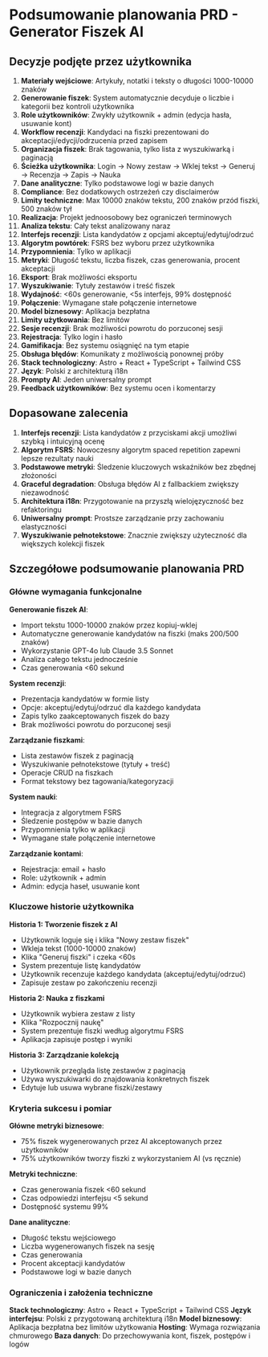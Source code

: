 # Podsumowanie planowania PRD - Generator Fiszek AI

## Decyzje podjęte przez użytkownika

1. **Materiały wejściowe**: Artykuły, notatki i teksty o długości 1000-10000 znaków
2. **Generowanie fiszek**: System automatycznie decyduje o liczbie i kategorii bez kontroli użytkownika
3. **Role użytkowników**: Zwykły użytkownik + admin (edycja hasła, usuwanie kont)
4. **Workflow recenzji**: Kandydaci na fiszki prezentowani do akceptacji/edycji/odrzucenia przed zapisem
5. **Organizacja fiszek**: Brak tagowania, tylko lista z wyszukiwarką i paginacją
6. **Ścieżka użytkownika**: Login → Nowy zestaw → Wklej tekst → Generuj → Recenzja → Zapis → Nauka
7. **Dane analityczne**: Tylko podstawowe logi w bazie danych
8. **Compliance**: Bez dodatkowych ostrzeżeń czy disclaimerów
9. **Limity techniczne**: Max 10000 znaków tekstu, 200 znaków przód fiszki, 500 znaków tył
10. **Realizacja**: Projekt jednoosobowy bez ograniczeń terminowych
11. **Analiza tekstu**: Cały tekst analizowany naraz
12. **Interfejs recenzji**: Lista kandydatów z opcjami akceptuj/edytuj/odrzuć
13. **Algorytm powtórek**: FSRS bez wyboru przez użytkownika
14. **Przypomnienia**: Tylko w aplikacji
15. **Metryki**: Długość tekstu, liczba fiszek, czas generowania, procent akceptacji
16. **Eksport**: Brak możliwości eksportu
17. **Wyszukiwanie**: Tytuły zestawów i treść fiszek
18. **Wydajność**: <60s generowanie, <5s interfejs, 99% dostępność
19. **Połączenie**: Wymagane stałe połączenie internetowe
20. **Model biznesowy**: Aplikacja bezpłatna
21. **Limity użytkowania**: Bez limitów
22. **Sesje recenzji**: Brak możliwości powrotu do porzuconej sesji
23. **Rejestracja**: Tylko login i hasło
24. **Gamifikacja**: Bez systemu osiągnięć na tym etapie
25. **Obsługa błędów**: Komunikaty z możliwością ponownej próby
26. **Stack technologiczny**: Astro + React + TypeScript + Tailwind CSS
27. **Język**: Polski z architekturą i18n
28. **Prompty AI**: Jeden uniwersalny prompt
29. **Feedback użytkowników**: Bez systemu ocen i komentarzy

## Dopasowane zalecenia

1. **Interfejs recenzji**: Lista kandydatów z przyciskami akcji umożliwi szybką i intuicyjną ocenę
2. **Algorytm FSRS**: Nowoczesny algorytm spaced repetition zapewni lepsze rezultaty nauki
3. **Podstawowe metryki**: Śledzenie kluczowych wskaźników bez zbędnej złożoności
4. **Graceful degradation**: Obsługa błędów AI z fallbackiem zwiększy niezawodność
5. **Architektura i18n**: Przygotowanie na przyszłą wielojęzyczność bez refaktoringu
6. **Uniwersalny prompt**: Prostsze zarządzanie przy zachowaniu elastyczności
7. **Wyszukiwanie pełnotekstowe**: Znacznie zwiększy użyteczność dla większych kolekcji fiszek

## Szczegółowe podsumowanie planowania PRD

### Główne wymagania funkcjonalne

**Generowanie fiszek AI**:
- Import tekstu 1000-10000 znaków przez kopiuj-wklej
- Automatyczne generowanie kandydatów na fiszki (maks 200/500 znaków)
- Wykorzystanie GPT-4o lub Claude 3.5 Sonnet
- Analiza całego tekstu jednocześnie
- Czas generowania <60 sekund

**System recenzji**:
- Prezentacja kandydatów w formie listy
- Opcje: akceptuj/edytuj/odrzuć dla każdego kandydata
- Zapis tylko zaakceptowanych fiszek do bazy
- Brak możliwości powrotu do porzuconej sesji

**Zarządzanie fiszkami**:
- Lista zestawów fiszek z paginacją
- Wyszukiwanie pełnotekstowe (tytuły + treść)
- Operacje CRUD na fiszkach
- Format tekstowy bez tagowania/kategoryzacji

**System nauki**:
- Integracja z algorytmem FSRS
- Śledzenie postępów w bazie danych
- Przypomnienia tylko w aplikacji
- Wymagane stałe połączenie internetowe

**Zarządzanie kontami**:
- Rejestracja: email + hasło
- Role: użytkownik + admin
- Admin: edycja haseł, usuwanie kont

### Kluczowe historie użytkownika

**Historia 1: Tworzenie fiszek z AI**
- Użytkownik loguje się i klika "Nowy zestaw fiszek"
- Wkleja tekst (1000-10000 znaków)
- Klika "Generuj fiszki" i czeka <60s
- System prezentuje listę kandydatów
- Użytkownik recenzuje każdego kandydata (akceptuj/edytuj/odrzuć)
- Zapisuje zestaw po zakończeniu recenzji

**Historia 2: Nauka z fiszkami**
- Użytkownik wybiera zestaw z listy
- Klika "Rozpocznij naukę"
- System prezentuje fiszki według algorytmu FSRS
- Aplikacja zapisuje postęp i wyniki

**Historia 3: Zarządzanie kolekcją**
- Użytkownik przegląda listę zestawów z paginacją
- Używa wyszukiwarki do znajdowania konkretnych fiszek
- Edytuje lub usuwa wybrane fiszki/zestawy

### Kryteria sukcesu i pomiar

**Główne metryki biznesowe**:
- 75% fiszek wygenerowanych przez AI akceptowanych przez użytkowników
- 75% użytkowników tworzy fiszki z wykorzystaniem AI (vs ręcznie)

**Metryki techniczne**:
- Czas generowania fiszek <60 sekund
- Czas odpowiedzi interfejsu <5 sekund  
- Dostępność systemu 99%

**Dane analityczne**:
- Długość tekstu wejściowego
- Liczba wygenerowanych fiszek na sesję
- Czas generowania
- Procent akceptacji kandydatów
- Podstawowe logi w bazie danych

### Ograniczenia i założenia techniczne

**Stack technologiczny**: Astro + React + TypeScript + Tailwind CSS
**Język interfejsu**: Polski z przygotowaną architekturą i18n
**Model biznesowy**: Aplikacja bezpłatna bez limitów użytkowania
**Hosting**: Wymaga rozwiązania chmurowego
**Baza danych**: Do przechowywania kont, fiszek, postępów i logów
